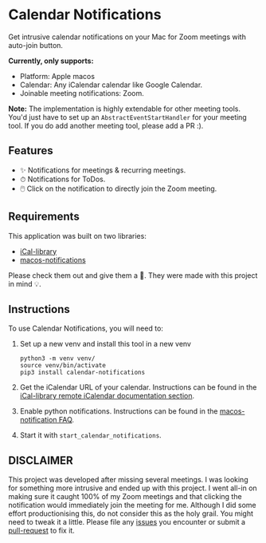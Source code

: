 # Calendar Notifications
Get intrusive calendar notifications on your Mac for Zoom meetings with auto-join button. 

**Currently, only supports:**
- Platform: Apple macos
- Calendar: Any iCalendar calendar like Google Calendar.
- Joinable meeting notifications: Zoom.

**Note:** The implementation is highly extendable for other meeting tools. You'd just have to set up an `AbstractEventStartHandler` for your meeting tool. If you do add another meeting tool, please add a PR :).

## Features
- ✨ Notifications for meetings & recurring meetings.
- ⏱ Notifications for ToDos.
- 🖱️ Click on the notification to directly join the Zoom meeting.

## Requirements
This application was built on two libraries:
- [iCal-library](https://github.com/Jorricks/iCal-library)
- [macos-notifications](https://github.com/Jorricks/macos-notifications)

Please check them out and give them a 🌟. They were made with this project in mind 💡.

## Instructions
To use Calendar Notifications, you will need to:
1. Set up a new venv and install this tool in a new venv
    
       python3 -m venv venv/
       source venv/bin/activate
       pip3 install calendar-notifications

2. Get the iCalendar URL of your calendar. Instructions can be found in the [iCal-library remote iCalendar documentation section](https://jorricks.github.io/iCal-library/remote-icalendars/).
3. Enable python notifications. Instructions can be found in the [macos-notification FAQ](https://jorricks.github.io/macos-notifications/faq/).
4. Start it with `start_calendar_notifications`.

## DISCLAIMER
This project was developed after missing several meetings. I was looking for something more intrusive and ended up with this project. I went all-in on making sure it caught 100% of my Zoom meetings and that clicking the notification would immediately join the meeting for me. Although I did some effort productionising this, do not consider this as the holy grail. You might need to tweak it a little. Please file any [issues](https://github.com/Jorricks/calendar-notifications/issues) you encounter or submit a [pull-request](https://github.com/Jorricks/calendar-notifications/pulls) to fix it.

